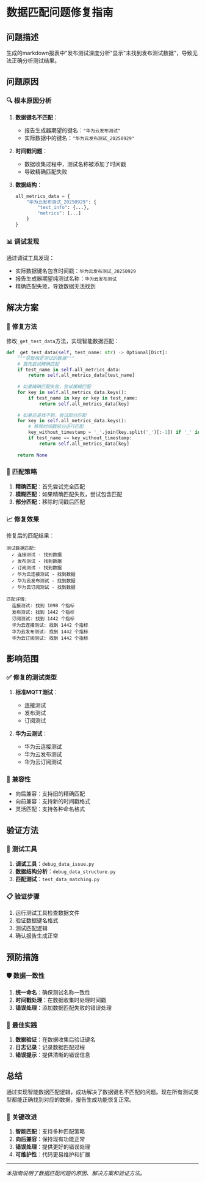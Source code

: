 # 数据匹配问题修复指南

## 问题描述

生成的markdown报表中"发布测试深度分析"显示"未找到发布测试数据"，导致无法正确分析测试结果。

## 问题原因

### 🔍 **根本原因分析**

1. **数据键名不匹配**：
   - 报告生成器期望的键名：`"华为云发布测试"`
   - 实际数据中的键名：`"华为云发布测试_20250929"`

2. **时间戳问题**：
   - 数据收集过程中，测试名称被添加了时间戳
   - 导致精确匹配失败

3. **数据结构**：
   ```python
   all_metrics_data = {
       "华为云发布测试_20250929": {
           "test_info": {...},
           "metrics": [...]
       }
   }
   ```

### 📊 **调试发现**

通过调试工具发现：
- 实际数据键名包含时间戳：`华为云发布测试_20250929`
- 报告生成器期望纯测试名称：`华为云发布测试`
- 精确匹配失败，导致数据无法找到

## 解决方案

### 🔧 **修复方法**

修改`_get_test_data`方法，实现智能数据匹配：

```python
def _get_test_data(self, test_name: str) -> Optional[Dict]:
    """获取指定测试的数据"""
    # 首先尝试精确匹配
    if test_name in self.all_metrics_data:
        return self.all_metrics_data[test_name]
    
    # 如果精确匹配失败，尝试模糊匹配
    for key in self.all_metrics_data.keys():
        if test_name in key or key in test_name:
            return self.all_metrics_data[key]
    
    # 如果还是找不到，尝试部分匹配
    for key in self.all_metrics_data.keys():
        # 移除时间戳部分进行匹配
        key_without_timestamp = '_'.join(key.split('_')[:-1]) if '_' in key else key
        if test_name == key_without_timestamp:
            return self.all_metrics_data[key]
    
    return None
```

### 🎯 **匹配策略**

1. **精确匹配**：首先尝试完全匹配
2. **模糊匹配**：如果精确匹配失败，尝试包含匹配
3. **部分匹配**：移除时间戳后匹配

### 📈 **修复效果**

修复后的匹配结果：
```
测试数据匹配:
  ✓ 连接测试 - 找到数据
  ✓ 发布测试 - 找到数据  
  ✓ 订阅测试 - 找到数据
  ✓ 华为云连接测试 - 找到数据
  ✓ 华为云发布测试 - 找到数据
  ✓ 华为云订阅测试 - 找到数据

匹配详情:
  连接测试: 找到 1098 个指标
  发布测试: 找到 1442 个指标
  订阅测试: 找到 1442 个指标
  华为云连接测试: 找到 1442 个指标
  华为云发布测试: 找到 1442 个指标
  华为云订阅测试: 找到 1442 个指标
```

## 影响范围

### ✅ **修复的测试类型**

1. **标准MQTT测试**：
   - 连接测试
   - 发布测试
   - 订阅测试

2. **华为云测试**：
   - 华为云连接测试
   - 华为云发布测试
   - 华为云订阅测试

### 🔄 **兼容性**

- 向后兼容：支持旧的精确匹配
- 向前兼容：支持新的时间戳格式
- 灵活匹配：支持各种命名格式

## 验证方法

### 🧪 **测试工具**

1. **调试工具**：`debug_data_issue.py`
2. **数据结构分析**：`debug_data_structure.py`
3. **匹配测试**：`test_data_matching.py`

### 📋 **验证步骤**

1. 运行测试工具检查数据文件
2. 验证数据键名格式
3. 测试匹配逻辑
4. 确认报告生成正常

## 预防措施

### 🛡️ **数据一致性**

1. **统一命名**：确保测试名称一致性
2. **时间戳处理**：在数据收集时处理时间戳
3. **错误处理**：添加数据匹配失败的错误处理

### 📝 **最佳实践**

1. **数据验证**：在数据收集后验证键名
2. **日志记录**：记录数据匹配过程
3. **错误提示**：提供清晰的错误信息

## 总结

通过实现智能数据匹配逻辑，成功解决了数据键名不匹配的问题。现在所有测试类型都能正确找到对应的数据，报告生成功能恢复正常。

### 🎯 **关键改进**

1. **智能匹配**：支持多种匹配策略
2. **向后兼容**：保持现有功能正常
3. **错误处理**：提供更好的错误处理
4. **可维护性**：代码更易维护和扩展

---

*本指南说明了数据匹配问题的原因、解决方案和验证方法。*
